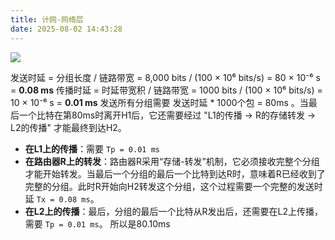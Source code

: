```yaml
---
title: 计网-网络层
date: 2025-08-02 14:43:28
---
```


![](https://pub-35b33650d5944267a2f7969ac8f72430.r2.dev/Snipaste_2025-08-02_14-40-01.png)

发送时延 = 分组长度 / 链路带宽 = 8,000 bits / (100 × 10⁶ bits/s) = 80 × 10⁻⁶ s = **0.08 ms**
传播时延 = 时延带宽积 / 链路带宽 = 1000 bits / (100 × 10⁶ bits/s) = 10 × 10⁻⁶ s = **0.01 ms**
发送所有分组需要 发送时延 * 1000个包 = 80ms 。当最后一个比特在第80ms时离开H1后，它还需要经过 "L1的传播 -> R的存储转发 -> L2的传播" 才能最终到达H2。
* **在L1上的传播**：需要 `Tp = 0.01 ms`
* **在路由器R上的转发**：路由器R采用“存储-转发”机制，它必须接收完整个分组才能开始转发。当最后一个分组的最后一个比特到达R时，意味着R已经收到了完整的分组。此时R开始向H2转发这个分组，这个过程需要一个完整的发送时延 `Tx = 0.08 ms`。
* **在L2上的传播**：最后，分组的最后一个比特从R发出后，还需要在L2上传播，需要 `Tp = 0.01 ms`。
所以是80.10ms